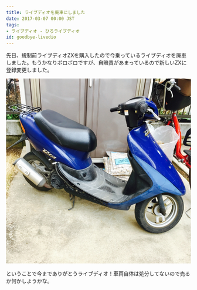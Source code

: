 ```yaml
---
title: ライブディオを廃車にしました
date: 2017-03-07 00:00 JST
tags:
- ライブディオ - ひろライブディオ
id: goodbye-livedio
---
```

<p class="sentence spacing10">先日、規制前ライブディオZXを購入したので今乗っているライブディオを廃車しました。もうかなりボロボロですが、自賠責があまっているので新しいZXに登録変更しました。</p>
<div class="center spacing"><img src="/photo/diary/2017.03.07_01.jpg" alt=""></div>
<p class="sentence">ということで今までありがとうライブディオ！車両自体は処分してないので売るか何かしようかな。</p>
